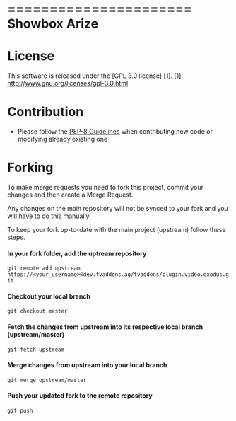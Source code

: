 ======================
Showbox Arize
======================

# License

This software is released under the [GPL 3.0 license] [1].
[1]: http://www.gnu.org/licenses/gpl-3.0.html

# Contribution

* Please follow the [PEP-8 Guidelines](https://www.python.org/dev/peps/pep-0008) when contributing new code or modifying
already existing one

# Forking

To make merge requests you need to fork this project, commit your changes and then create a Merge Request.

Any changes on the main repository will not be synced to your fork and you will have to do this manually.

To keep your fork up-to-date with the main project (upstream) follow these steps.

#### In your fork folder, add the uptream repository

```git remote add upstream https://<your_username>@dev.tvaddons.ag/tvaddons/plugin.video.exodus.git```

#### Checkout your local branch

```git checkout master```

#### Fetch the changes from upstream into its respective local branch (upstream/master)

```git fetch upstream```

#### Merge changes from upstream into your local branch

```git merge upstream/master```

#### Push your updated fork to the remote repository

```git push```

